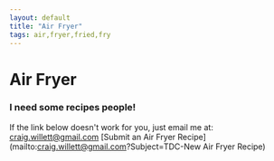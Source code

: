 ```yaml
---
layout: default
title: "Air Fryer"
tags: air,fryer,fried,fry
---
```

# Air Fryer

### I need some recipes people!
If the link below doesn't work for you, just email me at:  craig.willett@gmail.com
[Submit an Air Fryer Recipe](mailto:craig.willett@gmail.com?Subject=TDC-New Air Fryer Recipe)
